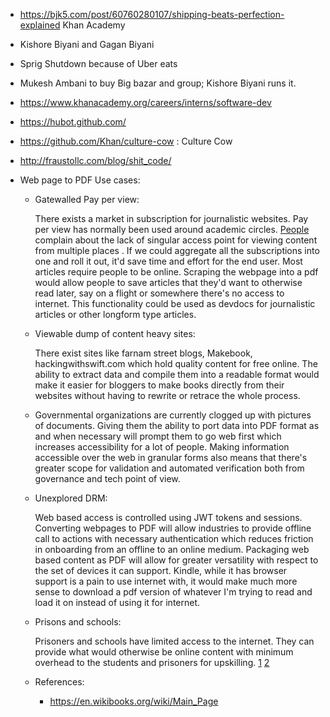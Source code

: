 - https://bjk5.com/post/60760280107/shipping-beats-perfection-explained Khan Academy
- Kishore Biyani and Gagan Biyani
- Sprig Shutdown because of Uber eats
- Mukesh Ambani to buy Big bazar and group; Kishore Biyani runs it.
- https://www.khanacademy.org/careers/interns/software-dev
- https://hubot.github.com/
- https://github.com/Khan/culture-cow : Culture Cow
- http://fraustollc.com/blog/shit_code/

- Web page to PDF Use cases:

  - Gatewalled Pay per view:
  
    There exists a market in subscription for journalistic websites. Pay per view has normally been used around academic circles.
    [People](https://twitter.com/paulbz/status/1278297515520077825?s=20) complain about the lack of singular access point for viewing content from multiple places . 
    If we could aggregate all the subscriptions into one and roll it out, it'd save time and effort for the end user.
    Most articles require people to be online. Scraping the webpage into a pdf would allow people to save articles that they'd want to otherwise read later, say on a flight or somewhere there's no access to internet. This functionality could be used as devdocs for journalistic articles or other longform type articles.
    
  - Viewable dump of content heavy sites:
  
    There exist sites like farnam street blogs, Makebook, hackingwithswift.com which hold quality content for free online. The ability to extract data and compile them into a readable format would make it easier for bloggers to make books directly from their websites without having to rewrite or retrace the whole process.
  
  - Governmental organizations are currently clogged up with pictures of documents. Giving them the ability to port data into PDF format as and when necessary will prompt them to go web first which increases accessibility for a lot of people. Making information accessible over the web in granular forms also means that there's greater scope for validation and automated verification both from governance and tech point of view.
  
  - Unexplored DRM: 
    
    Web based access is controlled using JWT tokens and sessions. Converting webpages to PDF will allow industries to provide offline call to actions with necessary authentication which reduces friction in onboarding from an offline to an online medium. Packaging web based content as PDF will allow for greater versatility with respect to the set of devices it can support. Kindle, while it has browser support is a pain to use internet with, it would make much more sense to download a pdf version of whatever I'm trying to read and load it on instead of using it for internet.
    

  - Prisons and schools: 
  
    Prisoners and schools have limited access to the internet. They can provide what would otherwise be online content with minimum overhead to the students and prisoners for upskilling. [1](https://forum.freecodecamp.org/t/teach-prisoners-how-to-code-with-freecodecamp/47513/6) [2](https://forum.freecodecamp.org/t/freecodecamp-offline-capabilities/105956)
    
  - References: 
      - https://en.wikibooks.org/wiki/Main_Page
    
